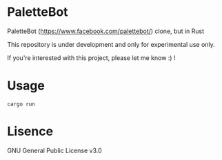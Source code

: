 # PaletteBot

PaletteBot (https://www.facebook.com/palettebot/) clone, but in Rust

This repository is under development and only for experimental use only.

If you're interested with this project, please let me know :) !

# Usage


```
cargo run
```

# Lisence

GNU General Public License v3.0
